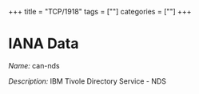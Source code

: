 +++
title = "TCP/1918"
tags = [""]
categories = [""]
+++

# IANA Data

_Name:_ can-nds

_Description:_ IBM Tivole Directory Service - NDS

